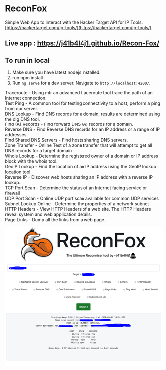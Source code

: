 # ReconFox

Simple Web App to interact with the Hacker Target API for IP Tools.
[https://hackertarget.com/ip-tools/](https://hackertarget.com/ip-tools/)

## Live app : https://j41b4l4j1.github.io/Recon-Fox/
## To run in local 

1. Make sure you have latest nodejs installed.
2. run npm install
3. Run `ng serve` for a dev server. Navigate to `http://localhost:4200/`.

Traceroute - Using mtr an advanced traceroute tool trace the path of an Internet connection.  
Test Ping	- A common tool for testing connectivity to a host, perform a ping from our server.  
DNS Lookup - Find DNS records for a domain, results are determined using the dig DNS tool.  
Find (A) Records - Find forward DNS (A) records for a domain.  
Reverse DNS - Find Reverse DNS records for an IP address or a range of IP addresses.  
Find Shared DNS Servers -	Find hosts sharing DNS servers.  
Zone Transfer -	Online Test of a zone transfer that will attempt to get all DNS records for a target domain  
Whois Lookup - Determine the registered owner of a domain or IP address block with the whois tool.  
GeoIP Lookup -	Find the location of an IP address using the GeoIP lookup location tool.  
Reverse IP -	Discover web hosts sharing an IP address with a reverse IP lookup.  
TCP Port Scan - Determine the status of an Internet facing service or firewall  
UDP Port Scan	- Online UDP port scan available for common UDP services  
Subnet Lookup Online - Determine the properties of a network subnet  
HTTP Headers -	View HTTP Headers of a web site. The HTTP Headers reveal system and web application details.  
Page Links -	Dump all the links from a web page.  

![Example](https://github.com/jaibalajiui/Recon-Fox/blob/master/images/example.png?raw=true)
